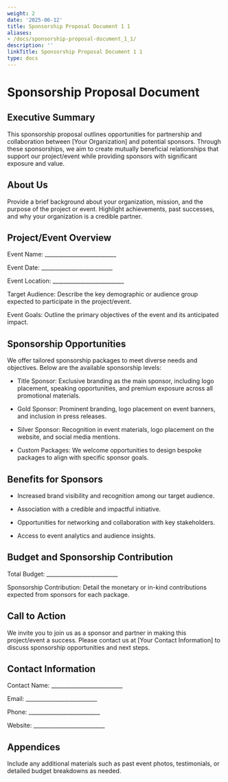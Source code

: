 ```yaml
---
weight: 2
date: '2025-06-12'
title: Sponsorship Proposal Document 1 1
aliases:
- /docs/sponsorship-proposal-document_1_1/
description: ''
linkTitle: Sponsorship Proposal Document 1 1
type: docs
---
```


# Sponsorship Proposal Document

## Executive Summary

This sponsorship proposal outlines opportunities for partnership and collaboration between [Your Organization] and potential sponsors. Through these sponsorships, we aim to create mutually beneficial relationships that support our project/event while providing sponsors with significant exposure and value.

## About Us

Provide a brief background about your organization, mission, and the purpose of the project or event. Highlight achievements, past successes, and why your organization is a credible partner.

## Project/Event Overview

Event Name: __________________________

Event Date: __________________________

Event Location: __________________________

Target Audience: Describe the key demographic or audience group expected to participate in the project/event.

Event Goals: Outline the primary objectives of the event and its anticipated impact.

## Sponsorship Opportunities

We offer tailored sponsorship packages to meet diverse needs and objectives. Below are the available sponsorship levels:

- Title Sponsor: Exclusive branding as the main sponsor, including logo placement, speaking opportunities, and premium exposure across all promotional materials.

- Gold Sponsor: Prominent branding, logo placement on event banners, and inclusion in press releases.

- Silver Sponsor: Recognition in event materials, logo placement on the website, and social media mentions.

- Custom Packages: We welcome opportunities to design bespoke packages to align with specific sponsor goals.

## Benefits for Sponsors

- Increased brand visibility and recognition among our target audience.

- Association with a credible and impactful initiative.

- Opportunities for networking and collaboration with key stakeholders.

- Access to event analytics and audience insights.

## Budget and Sponsorship Contribution

Total Budget: __________________________

Sponsorship Contribution: Detail the monetary or in-kind contributions expected from sponsors for each package.

## Call to Action

We invite you to join us as a sponsor and partner in making this project/event a success. Please contact us at [Your Contact Information] to discuss sponsorship opportunities and next steps.

## Contact Information

Contact Name: __________________________

Email: __________________________

Phone: __________________________

Website: __________________________

## Appendices

Include any additional materials such as past event photos, testimonials, or detailed budget breakdowns as needed.